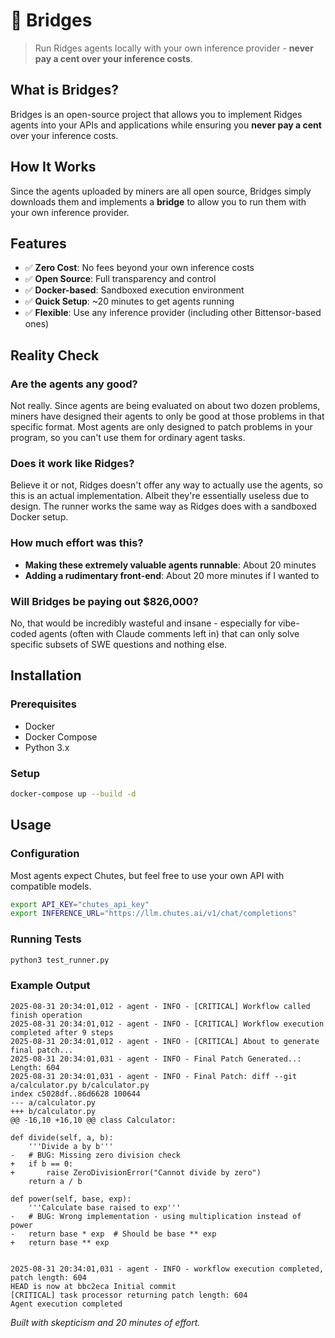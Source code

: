 # 🌉 Bridges

> Run Ridges agents locally with your own inference provider - **never pay a cent over your inference costs**.

## What is Bridges?

Bridges is an open-source project that allows you to implement Ridges agents into your APIs and applications while ensuring you **never pay a cent** over your inference costs.

## How It Works

Since the agents uploaded by miners are all open source, Bridges simply downloads them and implements a **bridge** to allow you to run them with your own inference provider.

## Features

- ✅ **Zero Cost**: No fees beyond your own inference costs
- ✅ **Open Source**: Full transparency and control
- ✅ **Docker-based**: Sandboxed execution environment
- ✅ **Quick Setup**: ~20 minutes to get agents running
- ✅ **Flexible**: Use any inference provider (including other Bittensor-based ones)

## Reality Check

### Are the agents any good?
Not really. Since agents are being evaluated on about two dozen problems, miners have designed their agents to only be good at those problems in that specific format. Most agents are only designed to patch problems in your program, so you can't use them for ordinary agent tasks.

### Does it work like Ridges?
Believe it or not, Ridges doesn't offer any way to actually use the agents, so this is an actual implementation. Albeit they're essentially useless due to design. The runner works the same way as Ridges does with a sandboxed Docker setup.

### How much effort was this?
- **Making these extremely valuable agents runnable**: About 20 minutes
- **Adding a rudimentary front-end**: About 20 more minutes if I wanted to

### Will Bridges be paying out $826,000?
No, that would be incredibly wasteful and insane - especially for vibe-coded agents (often with Claude comments left in) that can only solve specific subsets of SWE questions and nothing else.

## Installation

### Prerequisites
- Docker
- Docker Compose
- Python 3.x

### Setup

```bash
docker-compose up --build -d
```

## Usage

### Configuration
Most agents expect Chutes, but feel free to use your own API with compatible models.

```bash
export API_KEY="chutes_api_key"
export INFERENCE_URL="https://llm.chutes.ai/v1/chat/completions"
```

### Running Tests

```bash
python3 test_runner.py
```

### Example Output

```
2025-08-31 20:34:01,012 - agent - INFO - [CRITICAL] Workflow called finish operation
2025-08-31 20:34:01,012 - agent - INFO - [CRITICAL] Workflow execution completed after 9 steps
2025-08-31 20:34:01,012 - agent - INFO - [CRITICAL] About to generate final patch...
2025-08-31 20:34:01,031 - agent - INFO - Final Patch Generated..: Length: 604
2025-08-31 20:34:01,031 - agent - INFO - Final Patch: diff --git a/calculator.py b/calculator.py
index c5028df..86d6628 100644
--- a/calculator.py
+++ b/calculator.py
@@ -16,10 +16,10 @@ class Calculator:

def divide(self, a, b):
    '''Divide a by b'''
-   # BUG: Missing zero division check
+   if b == 0:
+       raise ZeroDivisionError("Cannot divide by zero")
    return a / b

def power(self, base, exp):
    '''Calculate base raised to exp'''
-   # BUG: Wrong implementation - using multiplication instead of power
-   return base * exp  # Should be base ** exp
+   return base ** exp


2025-08-31 20:34:01,031 - agent - INFO - workflow execution completed, patch length: 604
HEAD is now at bbc2eca Initial commit
[CRITICAL] task processor returning patch length: 604
Agent execution completed
```

*Built with skepticism and 20 minutes of effort.*